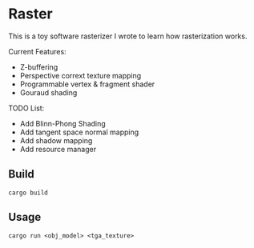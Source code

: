 # Raster

This is a toy software rasterizer I wrote to learn how rasterization works.

Current Features:
- Z-buffering
- Perspective corrext texture mapping
- Programmable vertex & fragment shader
- Gouraud shading

TODO List:
- Add Blinn-Phong Shading
- Add tangent space normal mapping
- Add shadow mapping
- Add resource manager

## Build
```
cargo build
```

## Usage
```
cargo run <obj_model> <tga_texture>
```